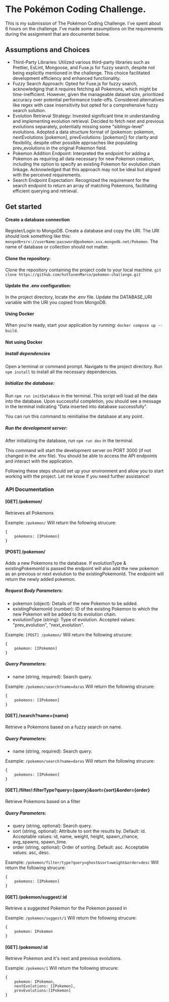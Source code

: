 # The Pokémon Coding Challenge.

This is my submission of The Pokémon Coding Challenge. I’ve spent about 6 hours on the challenge. I’ve made some assumptions on the requirements during the assignment that are documentet below.

## Assumptions and Choices

- Third-Party Libraries: Utilized various third-party libraries such as Prettier, EsLint, Mongoose, and Fuse.js for fuzzy search, despite not being explicitly mentioned in the challenge. This choice facilitated development efficiency and enhanced functionality.
- Fuzzy Search Approach: Opted for Fuse.js for fuzzy search, acknowledging that it requires fetching all Pokemons, which might be time-inefficient. However, given the manageable dataset size, prioritized accuracy over potential performance trade-offs. Considered alternatives like regex with case insensitivity but opted for a comprehensive fuzzy search solution.
- Evolution Retrieval Strategy: Invested significant time in understanding and implementing evolution retrieval. Decided to fetch next and previous evolutions separately, potentially missing some "siblings-level" evolutions. Adopted a data structure format of {pokemon: pokemon, nextEvolutions [pokemon], prevEvolutions: [pokemon]} for clarity and flexibility, despite other possible approaches like populating prev_evolutions in the original Pokemon field.
- Pokemon Addition Endpoint: Interpreted the endpoint for adding a Pokemon as requiring all data necessary for new Pokemon creation, including the option to specify an existing Pokemon for evolution chain linkage. Acknowledged that this approach may not be ideal but aligned with the perceived requirements.
- Search Endpoint Expectation: Recognized the requirement for the search endpoint to return an array of matching Pokemons, facilitating efficient querying and retrieval.

## Get started

#### Create a database connection

Register/Login to MongoDB. Create a database and copy the URI. The URI should look something like this: `mongodb+srv://userName:password@pokemon.xxx.mongodb.net/Pokemon`. The name of database or collection should not matter.

#### Clone the repository:

Clone the repository containing the project code to your local machine. `git clone https://github.com/huttunenMarco/pokemon-challenge.git`

#### Update the .env configuration:

In the project directory, locate the .env file.
Update the DATABASE_URI variable with the URI you copied from MongoDB.

#### Using Docker

When you're ready, start your application by running:
`docker compose up --build`.

#### Not using Docker

##### Install dependencies

Open a terminal or command prompt.
Navigate to the project directory.
Run `npm install` to install all the necessary dependencies.

##### Initialize the database:

Run `npm run initDataBase` in the terminal. This script will load all the data into the database.
Upon successful completion, you should see a message in the terminal indicating "Data inserted into database successfully".

You can run this command to reinitialise the database at any point.

##### Run the development server:

After initializing the database, run `npm run dev` in the terminal.

This command will start the development server on PORT 3000 (if not changed in the .env file).
You should be able to access the API endpoints and interact with the application.

Following these steps should set up your environment and allow you to start working with the project. Let me know if you need further assistance!

### API Documentation

#### [GET] /pokemon/

Retrieves all Pokemons

Example: `/pokemon/`
Will return the following strucure:

```
{
    pokemons: [IPokemon]
}
```

#### [POST] /pokemon/

Adds a new Pokemons to the database.
If evolutionType & existingPokemonId is passed the endpoint will also add the new pokemon as an previous or next evolution to the existingPokemonId.
The endpoint will return the newly added pokemon.

##### Request Body Parameters:

- pokemon (object): Details of the new Pokemon to be added.
- existingPokemonId (number): ID of the existing Pokemon to which the new Pokemon will be added to its evolution chain.
- evolutionType (string): Type of evolution. Accepted values: "prev_evolution", "next_evolution".

Example: `[POST] /pokemon/`
Will return the following strucure:

```
{
    pokemon: [IPokemon]
}
```

##### Query Parameters:

- name (string, required): Search query.

Example: `/pokemon/search?name=daras`
Will return the following strucure:

```
{
    pokemons: [IPokemon]
}
```

#### [GET] /search?name={name}

Retrieve a Pokemons based on a fuzzy search on name.

##### Query Parameters:

- name (string, required): Search query.

Example: `/pokemon/search?name=daras`
Will return the following strucure:

```
{
    pokemons: [IPokemon]
}
```

#### [GET] /filter/:filterType?query={query}&sort={sort}&order={order}

Retrieve Pokemons based on a filter

##### Query Parameters:

- query (string, optional): Search query.
- sort (string, optional): Attribute to sort the results by. Default: id. Acceptable values: id, name, weight, height, spawn_chance, avg_spawns, spawn_time.
- order (string, optional): Order of sorting. Default: asc. Acceptable values: asc, desc.

Example: `/pokemon/filter/type?query=ghost&sort=weight&order=desc`
Will return the following strucure:

```
{
    pokemons: [IPokemon]
}
```

#### [GET] /pokemon/suggest/:id

Retrieve a suggested Pokemon for the Pokemon passed in

Example: `/pokemon/suggest/1`
Will return the following strucure:

```
{
    pokemon: IPokemon
}
```

#### [GET] /pokemon/:id

Retrieve Pokemon and it's next and previous evolutions.

Example: `/pokemon/1`
Will return the following strucure:

```
{
    pokemon: IPokemon,
    nextEvolutions: [IPokemon],
    prevEvolutions:[IPokemon]
}
```
